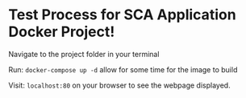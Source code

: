 # Test Process for SCA Application Docker Project!

Navigate to the project folder in your terminal

Run: `docker-compose up -d` allow for some time for the image to build

Visit: `localhost:80` on your browser to see the webpage displayed.


